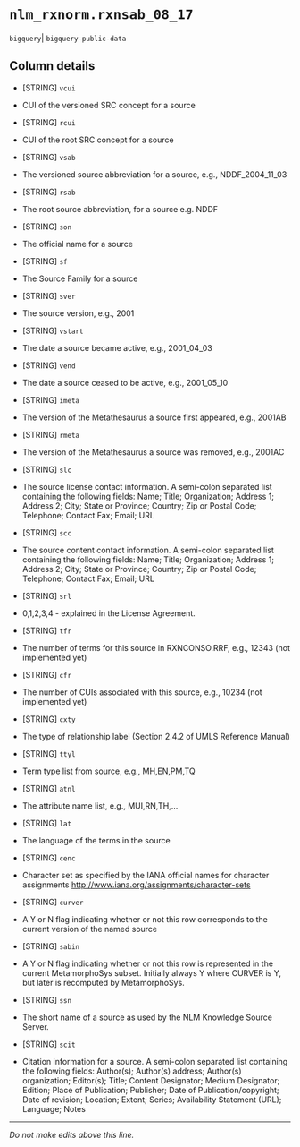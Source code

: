 # `nlm_rxnorm.rxnsab_08_17`
`bigquery`| `bigquery-public-data`

## Column details
* [STRING]    `vcui`
 - CUI of the versioned SRC concept for a source
* [STRING]    `rcui`
 - CUI of the root SRC concept for a source
* [STRING]    `vsab`
 - The versioned source abbreviation for a source, e.g., NDDF_2004_11_03
* [STRING]    `rsab`
 - The root source abbreviation, for a source e.g. NDDF
* [STRING]    `son`
 - The official name for a source
* [STRING]    `sf`
 - The Source Family for a source
* [STRING]    `sver`
 - The source version, e.g., 2001
* [STRING]    `vstart`
 - The date a source became active, e.g., 2001_04_03
* [STRING]    `vend`
 - The date a source ceased to be active, e.g., 2001_05_10
* [STRING]    `imeta`
 - The version of the Metathesaurus a source first appeared, e.g., 2001AB
* [STRING]    `rmeta`
 - The version of the Metathesaurus a source was removed, e.g., 2001AC
* [STRING]    `slc`
 - The source license contact information. A semi-colon separated list containing the following fields: Name; Title; Organization; Address 1; Address 2; City; State or Province; Country; Zip or Postal Code; Telephone; Contact Fax; Email; URL
* [STRING]    `scc`
 - The source content contact information. A semi-colon separated list containing the following fields: Name; Title; Organization; Address 1; Address 2; City; State or Province; Country; Zip or Postal Code; Telephone; Contact Fax; Email; URL
* [STRING]    `srl`
 - 0,1,2,3,4 - explained in the License Agreement.
* [STRING]    `tfr`
 - The number of terms for this source in RXNCONSO.RRF, e.g., 12343 (not implemented yet)
* [STRING]    `cfr`
 - The number of CUIs associated with this source, e.g., 10234 (not implemented yet)
* [STRING]    `cxty`
 - The type of relationship label (Section 2.4.2 of UMLS Reference Manual)
* [STRING]    `ttyl`
 - Term type list from source, e.g., MH,EN,PM,TQ
* [STRING]    `atnl`
 - The attribute name list, e.g., MUI,RN,TH,...
* [STRING]    `lat`
 - The language of the terms in the source
* [STRING]    `cenc`
 - Character set as specified by the IANA official names for character assignments http://www.iana.org/assignments/character-sets
* [STRING]    `curver`
 - A Y or N flag indicating whether or not this row corresponds to the current version of the named source
* [STRING]    `sabin`
 - A Y or N flag indicating whether or not this row is represented in the current MetamorphoSys subset. Initially always Y where CURVER is Y, but later is recomputed by MetamorphoSys.
* [STRING]    `ssn`
 - The short name of a source as used by the NLM Knowledge Source Server.
* [STRING]    `scit`
 - Citation information for a source. A semi-colon separated list containing the following fields: Author(s); Author(s) address; Author(s) organization; Editor(s); Title; Content Designator; Medium Designator; Edition; Place of Publication; Publisher; Date of Publication/copyright; Date of revision; Location; Extent; Series; Availability Statement (URL); Language; Notes

-------------------------------------------------------------------------------
*Do not make edits above this line.*
